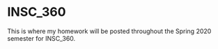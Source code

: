 # INSC_360
This is where my homework will be posted throughout the Spring 2020 semester for INSC_360.
